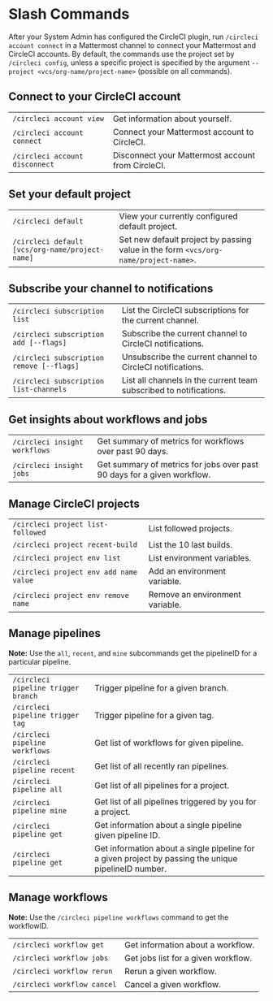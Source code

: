# Slash Commands

After your System Admin has configured the CircleCI plugin, run `/circleci account connect` in a Mattermost channel to connect your Mattermost and CircleCI accounts.
By default, the commands use the project set by `/circleci config`, unless a specific project is specified by the argument `--project <vcs/org-name/project-name>` (possible on all commands).

## Connect to your CircleCI account

|                                |                                                   |
| ------------------------------ | ------------------------------------------------- |
| `/circleci account view`       | Get information about yourself.                   |
| `/circleci account connect`    | Connect your Mattermost account to CircleCI.      |
| `/circleci account disconnect` | Disconnect your Mattermost account from CircleCI. |

## Set your default project

|                                                 |                                                                                     |
| ----------------------------------------------- | ----------------------------------------------------------------------------------- |
| `/circleci default`                             | View your currently configured default project.                                     |
| `/circleci default [vcs/org-name/project-name]` | Set new default project by passing value in the form `<vcs/org-name/project-name>`. |

## Subscribe your channel to notifications

|                                           |                                                                    |
| ----------------------------------------- | ------------------------------------------------------------------ |
| `/circleci subscription list`             | List the CircleCI subscriptions for the current channel.           |
| `/circleci subscription add [--flags]`    | Subscribe the current channel to CircleCI notifications.           |
| `/circleci subscription remove [--flags]` | Unsubscribe the current channel to CircleCI notifications.         |
| `/circleci subscription list-channels`    | List all channels in the current team subscribed to notifications. |

## Get insights about workflows and jobs

|                               |                                                                         |
| ----------------------------- | ----------------------------------------------------------------------- |
| `/circleci insight workflows` | Get summary of metrics for workflows over past 90 days.                 |
| `/circleci insight jobs`      | Get summary of metrics for jobs over past 90 days for a given workflow. |

## Manage CircleCI projects

|                                        |                                 |
| -------------------------------------- | ------------------------------- |
| `/circleci project list-followed`      | List followed projects.         |
| `/circleci project recent-build`       | List the 10 last builds.        |
| `/circleci project env list`           | List environment variables.     |
| `/circleci project env add name value` | Add an environment variable.    |
| `/circleci project env remove name`    | Remove an environment variable. |

## Manage pipelines

**Note:** Use the `all`, `recent`, and `mine` subcommands get the pipelineID for a particular pipeline.

|                                     |                                                                                                      |
| ----------------------------------- | ---------------------------------------------------------------------------------------------------- |
| `/circleci pipeline trigger branch` | Trigger pipeline for a given branch.                                                                 |
| `/circleci pipeline trigger tag`    | Trigger pipeline for a given tag.                                                                    |
| `/circleci pipeline workflows`      | Get list of workflows for given pipeline.                                                            |
| `/circleci pipeline recent`         | Get list of all recently ran pipelines.                                                              |
| `/circleci pipeline all`            | Get list of all pipelines for a project.                                                             |
| `/circleci pipeline mine`           | Get list of all pipelines triggered by you for a project.                                            |
| `/circleci pipeline get`            | Get information about a single pipeline given pipeline ID.                                           |
| `/circleci pipeline get`            | Get information about a single pipeline for a given project by passing the unique pipelineID number. |

## Manage workflows

**Note:** Use the `/circleci pipeline workflows` command to get the workflowID.

|                             |                                     |
| --------------------------- | ----------------------------------- |
| `/circleci workflow get`    | Get information about a workflow.   |
| `/circleci workflow jobs`   | Get jobs list for a given workflow. |
| `/circleci workflow rerun`  | Rerun a given workflow.             |
| `/circleci workflow cancel` | Cancel a given workflow.            |
